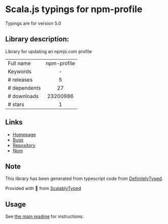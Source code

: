 
# Scala.js typings for npm-profile

Typings are for version 5.0

## Library description:
Library for updating an npmjs.com profile

|                    |                 |
| ------------------ | :-------------: |
| Full name          | npm-profile |
| Keywords           | - |
| # releases         | 5 |
| # dependents       | 27 |
| # downloads        | 23200986 |
| # stars            | 1 |

## Links
- [Homepage](https://github.com/npm/npm-profile#readme)
- [Bugs](https://github.com/npm/npm-profile/issues)
- [Repository](https://github.com/npm/npm-profile)
- [Npm](https://www.npmjs.com/package/npm-profile)
    


## Note
This library has been generated from typescript code from [DefinitelyTyped](https://definitelytyped.org).

Provided with :purple_heart: from [ScalablyTyped](https://github.com/oyvindberg/ScalablyTyped)

## Usage
See [the main readme](../../readme.md) for instructions.


